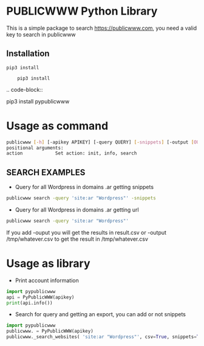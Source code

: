PUBLICWWW Python Library
========================

This is a simple package to search https://publicwww.com, you need a valid key to search in publicwww

Installation
------------

```
pip3 install
```

        pip3 install

.. code-block:: 

   pip3 install pypublicwww

Usage as command
================

```bash
publicwww [-h] [-apikey APIKEY] [-query QUERY] [-snippets] [-output [OUTPUT]] action
positional arguments:
action            Set action: init, info, search
```

SEARCH EXAMPLES
---------------

* Query for all Wordpress in domains .ar getting snippets

```bash
publicwww search -query 'site:ar "Wordpress"' -snippets
```

* Query for all Wordpress in domains .ar getting url

```bash
publicwww search -query 'site:ar "Wordpress"' 
```
If you add -ouput you will get the results in result.csv or -output /tmp/whatever.csv to get the result in /tmp/whatever.csv 

Usage as library
================

* Print account information

```python
import pypublicwww
api = PyPublicWWW(apikey)
print(api.info())
```

* Search for query and getting an export, you can add or not snippets

```python
import pypublicwww
publicwww. = PyPublicWWW(apikey)
publicwww._search_websites( 'site:ar "Wordpress"', csv=True, snippets=True)
```
